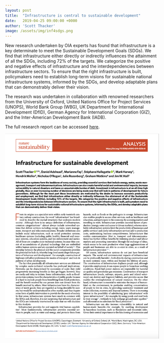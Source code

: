 ```yaml
---
layout: post
title:  "Infrastructure is central to sustainable development"
date:   2019-04-25 09:00:00 +0000
author: 'Scott Thacker'
image: /assets/img/inf4sdgs.png
---
```


New research undertaken by OIA experts has found that infrastructure is a key determinate to meet the Sustainable Development Goals (SDGs). We find that infrastructure either directly or indirectly influences the attainment of all the SDGs, including 72% of the targets. We categorize the positive and negative effects of infrastructure and the interdependencies between infrastructure sectors. To ensure that the right infrastructure is built, policymakers need to establish long-term visions for sustainable national infrastructure systems, informed by the SDGs, and develop adaptable plans that can demonstrably deliver their vision. 

The research was undertaken in collaboration with renowned researchers from the University of Oxford, United Nations Office for Project Services (UNOPS), World Bank Group (WBG), UK Department for International Development (DfID), German Agency for International Corporation (GIZ), and the Inter-American Development Bank (IADB).

The full research report can be accessed <a href="https://www.nature.com/articles/s41893-019-0256-8" >here</a>. 

<img src="/assets/img/inf4sdgs.png" alt="Infrastructure for the SDGs manuscript" class ="center">

